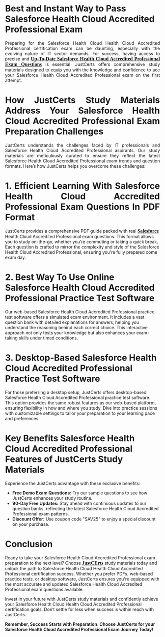 <h1><strong>Best and Instant Way to Pass Salesforce Health Cloud Accredited Professional Exam</strong></h1>

<p style="text-align: justify;">Preparing for the Salesforce Health Cloud Health Cloud Accredited Professional certification exam can be daunting, especially with the evolving nature of IT sector demands. For success, having access to precise and <span style="font-size:16px;"><span style="font-family:Georgia,serif;"><strong><a href="https://www.justcerts.com/salesforce/health-cloud-accredited-professional-practice-questions.html">Up-To-Date Salesforce Health Cloud Accredited Professional Exam Questions</a></strong></span></span> is essential. JustCerts offers comprehensive study materials designed to equip you with the knowledge and confidence to ace your Salesforce Health Cloud Accredited Professional exam on the first attempt.</p>

<h1 style="text-align: justify;"><strong>How JustCerts Study Materials Address Your Salesforce Health Cloud Accredited Professional Exam Preparation Challenges</strong></h1>

<p style="text-align: justify;">JustCerts understands the challenges faced by IT professionals and Salesforce Health Cloud Accredited Professional aspirants. Our study materials are meticulously curated to ensure they reflect the latest Salesforce Health Cloud Accredited Professional exam trends and question formats. Here&rsquo;s how JustCerts helps you overcome these challenges:</p>

<h1 style="text-align: justify;"><strong>1. </strong><strong>Efficient Learning With Salesforce Health Cloud Accredited Professional Exam Questions In PDF Format</strong></h1>

<p>JustCerts provides a comprehensive PDF guide packed with real <span style="font-size:16px;"><span style="font-family:Georgia,serif;"><strong><a href="https://www.justcerts.com/salesforce-certification-exams.html">Salesforce</a></strong></span></span> Health Cloud Accredited Professional exam questions. This format allows you to study on-the-go, whether you&#39;re commuting or taking a quick break. Each question is crafted to mirror the complexity and style of the Salesforce Health Cloud Accredited Professional, ensuring you&#39;re fully prepared come exam day.</p>

<h1><strong>2. </strong><strong>Best Way To Use Online Salesforce Health Cloud Accredited Professional Practice Test Software</strong></h1>

<p>Our web-based Salesforce Health Cloud Accredited Professional practice test software offers a simulated exam environment. It includes a vast question bank with detailed explanations for answers, helping you understand the reasoning behind each correct choice. This interactive approach not only tests your knowledge but also enhances your exam-taking skills under timed conditions.</p>

<h1><strong>3. Desktop-Based Salesforce Health Cloud Accredited Professional Practice Test Software</strong></h1>

<p>For those preferring a desktop setup, JustCerts offers desktop-based Salesforce Health Cloud Accredited Professional practice test software. This option provides the same robust features as our web-based platform, ensuring flexibility in how and where you study. Dive into practice sessions with customizable settings to tailor your preparation to your learning pace and preferences.</p>

<h1><strong>Key Benefits Salesforce Health Cloud Accredited Professional Features of JustCerts Study Materials</strong></h1>

<p>Experience the JustCerts advantage with these exclusive benefits:</p>

<ul>
	<li><span style="font-size:14px;"><strong>Free Demo Exam Questions:</strong> Try our sample questions to see how JustCerts enhances your study routine.</span></li>
	<li><span style="font-size:14px;"><strong>90-Day Free Updates:</strong> Stay ahead with continuous updates to our question banks, reflecting the latest Salesforce Health Cloud Accredited Professional exam patterns.</span></li>
	<li><span style="font-size:14px;"><strong>Discount Offer:</strong> Use coupon code &quot;SAV25&quot; to enjoy a special discount on your purchase.</span></li>
</ul>

<h1><b>Conclusion</b></h1>

<p>Ready to take your Salesforce Health Cloud Accredited Professional exam preparation to the next level? Choose <span style="font-size:16px;"><span style="font-family:Georgia,serif;"><strong><a href="https://www.justcerts.com/">JustCErts</a></strong></span></span> study materials today and unlock the path to Salesforce Health Cloud Health Cloud Accredited Professional certification success. Whether you prefer PDFs, web-based practice tests, or desktop software, JustCerts ensures you&#39;re equipped with the most accurate and updated Salesforce Health Cloud Accredited Professional exam questions available.</p>

<p>Invest in your future with JustCerts study materials and confidently achieve your&nbsp;Salesforce Health Cloud Health Cloud Accredited Professional certification goals. Don&rsquo;t settle for less when success is within reach with JustCerts.</p>

<p><span style="font-size:14px;"><strong>Remember, Success Starts with Preparation. Choose JustCerts for your Salesforce Health Cloud Accredited Professional Exam Journey Today!</strong></span></p>

